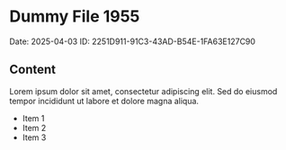 # Dummy File 1955

Date: 2025-04-03
ID: 2251D911-91C3-43AD-B54E-1FA63E127C90

## Content

Lorem ipsum dolor sit amet, consectetur adipiscing elit.
Sed do eiusmod tempor incididunt ut labore et dolore magna aliqua.

* Item 1
* Item 2
* Item 3

